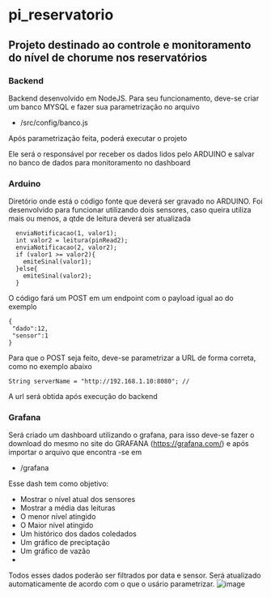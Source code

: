 # pi_reservatorio

## Projeto destinado ao controle e monitoramento do nível de chorume nos reservatórios

### Backend
Backend desenvolvido em NodeJS. Para seu funcionamento, deve-se criar um banco MYSQL e fazer sua parametrização no arquivo
- /src/config/banco.js

Após parametrização feita, poderá executar o projeto

Ele será o responsável por receber os dados lidos pelo ARDUINO e salvar no banco de dados para monitoramento no dashboard

### Arduino
Diretório onde está o código fonte que deverá ser gravado no ARDUINO.
Foi desenvolvido para funcionar utilizando dois sensores, caso queira utiliza mais ou menos, a qtde de leitura deverá ser atualizada 

```int valor1 = leitura(pinRead);
  enviaNotificacao(1, valor1);
  int valor2 = leitura(pinRead2);
  enviaNotificacao(2, valor2);
  if (valor1 >= valor2){
    emiteSinal(valor1);
  }else{
    emiteSinal(valor2);
  }
  ```
O código fará um POST em um endpoint com o payload igual ao do exemplo
```
{
 "dado":12,
 "sensor":1
}
```
Para que o POST seja feito, deve-se parametrizar a URL de forma correta, como no exemplo abaixo
```
String serverName = "http://192.168.1.10:8080"; // 
```
A url será obtida após execução do backend

### Grafana
Será criado um dashboard utilizando o grafana, para isso deve-se fazer o download do mesmo no site do GRAFANA (https://grafana.com/) e após importar o arquivo que encontra -se em
- /grafana

Esse dash tem como objetivo: 
 * Mostrar o nível atual dos sensores
 * Mostrar a média das leituras
 * O menor nível atingido
 * O Maior nível atingido
 * Um histórico dos dados coledados
 * Um gráfico de preciptação
 * Um gráfico de vazão
 * 
Todos esses dados poderão ser filtrados por data e sensor. Será atualizado automaticamente de acordo com o que o usário parametrizar.
![image](https://user-images.githubusercontent.com/69817325/191875685-3922b64d-f807-470d-8a9a-01b808385d9c.png)
